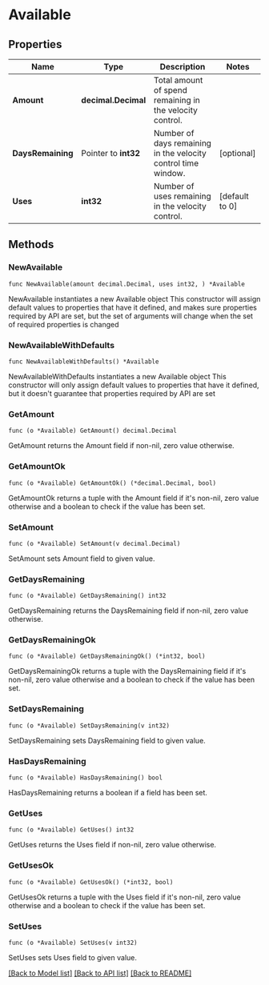 # Available

## Properties

Name | Type | Description | Notes
------------ | ------------- | ------------- | -------------
**Amount** | **decimal.Decimal** | Total amount of spend remaining in the velocity control. | 
**DaysRemaining** | Pointer to **int32** | Number of days remaining in the velocity control time window. | [optional] 
**Uses** | **int32** | Number of uses remaining in the velocity control. | [default to 0]

## Methods

### NewAvailable

`func NewAvailable(amount decimal.Decimal, uses int32, ) *Available`

NewAvailable instantiates a new Available object
This constructor will assign default values to properties that have it defined,
and makes sure properties required by API are set, but the set of arguments
will change when the set of required properties is changed

### NewAvailableWithDefaults

`func NewAvailableWithDefaults() *Available`

NewAvailableWithDefaults instantiates a new Available object
This constructor will only assign default values to properties that have it defined,
but it doesn't guarantee that properties required by API are set

### GetAmount

`func (o *Available) GetAmount() decimal.Decimal`

GetAmount returns the Amount field if non-nil, zero value otherwise.

### GetAmountOk

`func (o *Available) GetAmountOk() (*decimal.Decimal, bool)`

GetAmountOk returns a tuple with the Amount field if it's non-nil, zero value otherwise
and a boolean to check if the value has been set.

### SetAmount

`func (o *Available) SetAmount(v decimal.Decimal)`

SetAmount sets Amount field to given value.


### GetDaysRemaining

`func (o *Available) GetDaysRemaining() int32`

GetDaysRemaining returns the DaysRemaining field if non-nil, zero value otherwise.

### GetDaysRemainingOk

`func (o *Available) GetDaysRemainingOk() (*int32, bool)`

GetDaysRemainingOk returns a tuple with the DaysRemaining field if it's non-nil, zero value otherwise
and a boolean to check if the value has been set.

### SetDaysRemaining

`func (o *Available) SetDaysRemaining(v int32)`

SetDaysRemaining sets DaysRemaining field to given value.

### HasDaysRemaining

`func (o *Available) HasDaysRemaining() bool`

HasDaysRemaining returns a boolean if a field has been set.

### GetUses

`func (o *Available) GetUses() int32`

GetUses returns the Uses field if non-nil, zero value otherwise.

### GetUsesOk

`func (o *Available) GetUsesOk() (*int32, bool)`

GetUsesOk returns a tuple with the Uses field if it's non-nil, zero value otherwise
and a boolean to check if the value has been set.

### SetUses

`func (o *Available) SetUses(v int32)`

SetUses sets Uses field to given value.



[[Back to Model list]](../README.md#documentation-for-models) [[Back to API list]](../README.md#documentation-for-api-endpoints) [[Back to README]](../README.md)



